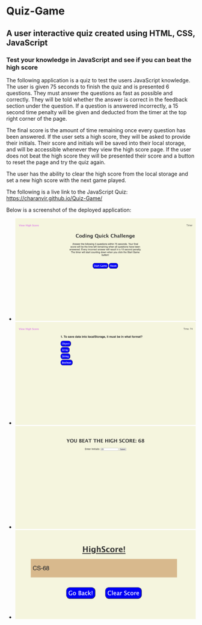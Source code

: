 # Quiz-Game

## A user interactive quiz created using HTML, CSS, JavaScript

### Test your knowledge in JavaScript and see if you can beat the high score

The following application is a quiz to test the users JavaScript knowledge. The user is given 75 seconds to finish the quiz and is presented 6 questions. They must answer the questions as fast as possible and correctly. They will be told whether the answer is correct in the feedback section under the question. If a question is answered incorrectly, a 15 second time penalty will be given and deducted from the timer at the top right corner of the page. 

The final score is the amount of time remaining once every question has been answered. If the user sets a high score, they will be asked to provide their initials. Their score and initials will be saved into their local storage, and will be accessible whenever they view the high score page. If the user does not beat the high score they will be presented their score and a button to reset the page and try the quiz again. 

The user has the ability to clear the high score from the local storage and set a new high score with the next game played. 

The following is a live link to the JavaScript Quiz: https://charanvir.github.io/Quiz-Game/

Below is a screenshot of the deployed application:
- <img src="assets/images/mainPage.jpeg">
- <img src="assets/images/question.jpeg">
- <img src="assets/images/newHighScore.jpeg">
- <img src="assets/images/highScore.jpeg">

